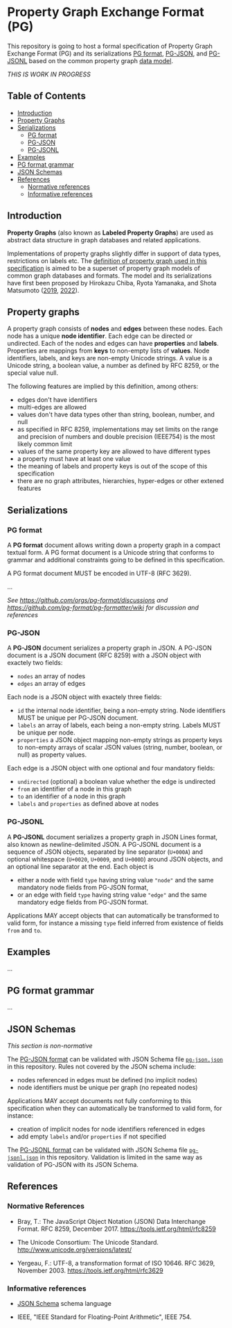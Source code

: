 # Property Graph Exchange Format (PG)

This repository is going to host a formal specification of Property Graph Exchange Format (PG) and its serializations [PG format](#pg-format), [PG-JSON](#pg-json), and [PG-JSONL](#pg-jsonl) based on the common property graph [data model](#property-graphs).

*THIS IS WORK IN PROGRESS*

## Table of Contents

- [Introduction](#introduction)
- [Property Graphs](#property-graphs)
- [Serializations](#serializations)
  - [PG format](#pg-format)
  - [PG-JSON](#pg-json)
  - [PG-JSONL](#pg-jsonl)
- [Examples](#examples)
- [PG format grammar](#pg-format-grammar)
- [JSON Schemas](#json-schemas)
- [References](#references)
  - [Normative references](#normative-references)
  - [Informative references](#informative-references)

## Introduction

**Property Graphs** (also known as **Labeled Property Graphs**) are used as
abstract data structure in graph databases and related applications. 

Implementations of property graphs slightly differ in support of data types,
restrictions on labels etc. The [definition of property graph used in this
specification](#property-graphs) is aimed to be a superset of property graph
models of common graph databases and formats. The model and its serializations
have first been proposed by Hirokazu Chiba, Ryota Yamanaka, and Shota Matsumoto
([2019](https://arxiv.org/abs/1907.03936),
[2022](https://arxiv.org/abs/2203.06393)).


## Property graphs

A property graph consists of **nodes** and **edges** between these nodes. Each
node has a unique **node identifier**. Each edge can be directed or undirected.
Each of the nodes and edges can have **properties** and **labels**. Properties
are mappings from **keys** to non-empty lists of **values**. Node identifiers,
labels, and keys are non-empty Unicode strings. A value is a Unicode string,
a boolean value, a number as defined by RFC 8259, or the special value null.

The following features are implied by this definition, among others:

- edges don't have identifiers
- multi-edges are allowed
- values don't have data types other than string, boolean, number, and null
- as specified in RFC 8259, implementations may set limits on the range and
  precision of numbers and double precision (IEEE754) is the most likely common limit
- values of the same property key are allowed to have different types
- a property must have at least one value
- the meaning of labels and property keys is out of the scope of this specification
- there are no graph attributes, hierarchies, hyper-edges or other extened features


## Serializations

### PG format

A **PG format** document allows writing down a property graph in a compact textual
form. A PG format document is a Unicode string that conforms to grammar and
additional constraints going to be defined in this specification.

A PG format document MUST be encoded in UTF-8 (RFC 3629).

...

*See <https://github.com/orgs/pg-format/discussions> and <https://github.com/pg-format/pg-formatter/wiki> for discussion and references*


### PG-JSON

A **PG-JSON** document serializes a property graph in JSON. A PG-JSON document is a JSON 
document (RFC 8259) with a JSON object with exactely two fields:

- `nodes` an array of nodes
- `edges` an array of edges

Each node is a JSON object with exactely three fields:

- `id` the internal node identifier, being a non-empty string. Node identifiers MUST be unique per PG-JSON document.
- `labels` an array of labels, each being a non-empty string. Labels MUST be unique per node.
- `properties` a JSON object mapping non-empty strings as property keys to non-empty arrays of scalar JSON values (string, number, boolean, or null) as property values.

Each edge is a JSON object with one optional and four mandatory fields:

- `undirected` (optional) a boolean value whether the edge is undirected
- `from` an identifier of a node in this graph
- `to` an identifier of a node in this graph
- `labels` and `properties` as defined above at nodes

### PG-JSONL

A **PG-JSONL** document serializes a property graph in JSON Lines format, also
known as newline-delimited JSON. A PG-JSONL document is a sequence of JSON
objects, separated by line separator (`U+000A`) and optional whitespace
(`U+0020`, `U+0009`, and `U+000D`) around JSON objects, and an optional line
separator at the end. Each object is

- either a node with field `type` having string value `"node"` and the same mandatory node fields from PG-JSON format,
- or an edge with field `type` having string value `"edge"` and the same mandatory edge fields from PG-JSON format.

Applications MAY accept objects that can automatically be transformed to valid
form, for instance a missing `type` field inferred from existence of fields
`from` and `to`.

## Examples

...

## PG format grammar

...

## JSON Schemas

*This section is non-normative*

The [PG-JSON format](#pg-json) can be validated with JSON Schema file [`pg-json.json`](schema/pg-json.json) in this repository. Rules not covered by the JSON schema include:

- nodes referenced in edges must be defined (no implicit nodes)
- node identifiers must be unique per graph (no repeated nodes)

Applications MAY accept documents not fully conforming to this specification when they can automatically be transformed to valid form, for instance:

- creation of implicit nodes for node identifiers referenced in edges
- add empty `labels` and/or `properties` if not specified

The [PG-JSONL format](#pg-jsonl) can be validated with JSON Schema file [`pg-jsonl.json`](schema/pg-jsonl.json) in this repository. Validation is limited in the same way as validation of PG-JSON with its JSON Schema.


## References

### Normative References

- Bray, T.: The JavaScript Object Notation (JSON) Data Interchange Format.
  RFC 8259, December 2017. <https://tools.ietf.org/html/rfc8259>

- The Unicode Consortium: The Unicode Standard.
  <http://www.unicode.org/versions/latest/>

- Yergeau, F.: UTF-8, a transformation format of ISO 10646.
  RFC 3629, November 2003. <https://tools.ietf.org/html/rfc3629>

### Informative references

- [JSON Schema](https://json-schema.org/) schema language

- IEEE, "IEEE Standard for Floating-Point Arithmetic", IEEE 754.

